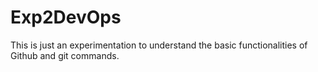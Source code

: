 # Exp2DevOps
This is just an experimentation to understand the basic functionalities of Github and git commands.
